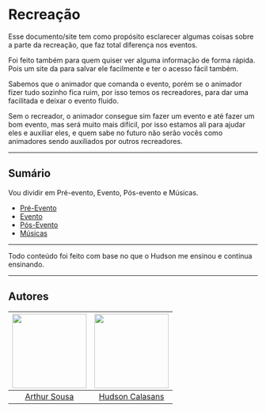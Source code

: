 # Recreação

Esse documento/site tem como propósito esclarecer algumas coisas sobre a parte da recreação, que faz total diferença nos eventos.

Foi feito também para quem quiser ver alguma informação de forma rápida. Pois um site da para salvar ele facilmente e ter o acesso fácil também.

Sabemos que o animador que comanda o evento, porém se o animador fizer tudo sozinho fica ruim, por isso temos os recreadores, para dar uma facilitada e deixar o evento fluido.
 
Sem o recreador, o animador consegue sim fazer um evento e até fazer um bom evento, mas será muito mais difícil, por isso estamos ali para ajudar eles e auxiliar eles, e quem sabe no futuro não serão vocês como animadores sendo auxiliados por outros recreadores.

---

## Sumário

Vou dividir em Pré-evento, Evento, Pós-evento e Músicas. 

- [Pré-Evento](pre.md)
- [Evento](meio.md)
- [Pós-Evento](pos.md)
- [Músicas](play.md)

---

Todo conteúdo foi feito com base no que o Hudson me ensinou e continua ensinando.

---

## Autores 

| <a href="https://github.com/Tutzs"><img src="https://avatars.githubusercontent.com/u/110691207?s=400&u=0f285ace4b3188bb274e2531ead3691d7161656a&v=4" width="150"></a> | <a href="https://github.com/HudsonCls"><img src="https://avatars.githubusercontent.com/u/203028170?v=4" width="150"></a> |
| :----------: | :----------: | 
| [Arthur Sousa](https://github.com/Tutzs) | [Hudson Calasans](https://github.com/HudsonCls) |
